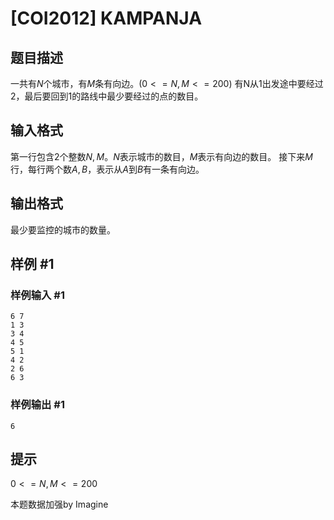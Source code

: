 # [COI2012] KAMPANJA

## 题目描述

一共有$N$个城市，有$M$条有向边。$(0<=N,M<=200)$
有N从1出发途中要经过$2$，最后要回到1的路线中最少要经过的点的数目。

## 输入格式

第一行包含$2$个整数$N,M$。$N$表示城市的数目，$M$表示有向边的数目。
接下来$M$行，每行两个数$A,B$，表示从$A$到$B$有一条有向边。

## 输出格式

最少要监控的城市的数量。

## 样例 #1

### 样例输入 #1
```
6 7
1 3
3 4
4 5
5 1
4 2
2 6
6 3
```

### 样例输出 #1

```
6
```

## 提示

$0<=N,M<=200$

本题数据加强by Imagine
